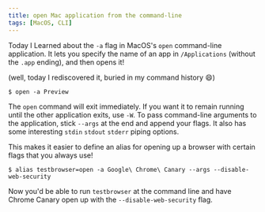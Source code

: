 ```yaml
---
title: open Mac application from the command-line
tags: [MacOS, CLI]
---
```


Today I Learned about the `-a` flag in MacOS's `open` command-line application. It lets you specify the name of an app in `/Applications` (without the `.app` ending), and then opens it!

(well, today I rediscovered it, buried in my command history 😄)

```
$ open -a Preview
```

The `open` command will exit immediately. If you want it to remain running until the other application exits, use `-W`. To pass command-line arguments to the application, stick `--args` at the end and append your flags. It also has some interesting `stdin` `stdout` `stderr` piping options.

This makes it easier to define an alias for opening up a browser with certain flags that you always use!

```
$ alias testbrowser=open -a Google\ Chrome\ Canary --args --disable-web-security
```

Now you'd be able to run `testbrowser` at the command line and have Chrome Canary open up with the `--disable-web-security` flag.
